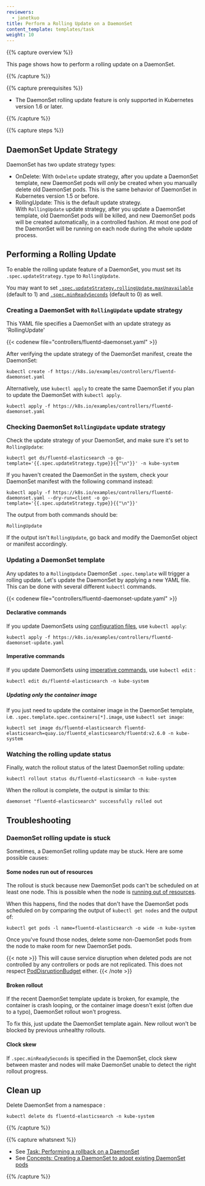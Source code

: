 ```yaml
---
reviewers:
  - janetkuo
title: Perform a Rolling Update on a DaemonSet
content_template: templates/task
weight: 10
---
```


{{% capture overview %}}

This page shows how to perform a rolling update on a DaemonSet.

{{% /capture %}}

{{% capture prerequisites %}}

- The DaemonSet rolling update feature is only supported in Kubernetes version
  1.6 or later.

{{% /capture %}}

{{% capture steps %}}

## DaemonSet Update Strategy

DaemonSet has two update strategy types:

- OnDelete: With `OnDelete` update strategy, after you update a DaemonSet
  template, new DaemonSet pods will _only_ be created when you manually delete
  old DaemonSet pods. This is the same behavior of DaemonSet in Kubernetes
  version 1.5 or before.
- RollingUpdate: This is the default update strategy.  
  With `RollingUpdate` update strategy, after you update a DaemonSet template,
  old DaemonSet pods will be killed, and new DaemonSet pods will be created
  automatically, in a controlled fashion. At most one pod of the DaemonSet will
  be running on each node during the whole update process.

## Performing a Rolling Update

To enable the rolling update feature of a DaemonSet, you must set its
`.spec.updateStrategy.type` to `RollingUpdate`.

You may want to set
[`.spec.updateStrategy.rollingUpdate.maxUnavailable`](/docs/concepts/workloads/controllers/deployment/#max-unavailable)
(default to 1) and
[`.spec.minReadySeconds`](/docs/concepts/workloads/controllers/deployment/#min-ready-seconds)
(default to 0) as well.

### Creating a DaemonSet with `RollingUpdate` update strategy

This YAML file specifies a DaemonSet with an update strategy as 'RollingUpdate'

{{< codenew file="controllers/fluentd-daemonset.yaml" >}}

After verifying the update strategy of the DaemonSet manifest, create the
DaemonSet:

```shell
kubectl create -f https://k8s.io/examples/controllers/fluentd-daemonset.yaml
```

Alternatively, use `kubectl apply` to create the same DaemonSet if you plan to
update the DaemonSet with `kubectl apply`.

```shell
kubectl apply -f https://k8s.io/examples/controllers/fluentd-daemonset.yaml
```

### Checking DaemonSet `RollingUpdate` update strategy

Check the update strategy of your DaemonSet, and make sure it's set to
`RollingUpdate`:

```shell
kubectl get ds/fluentd-elasticsearch -o go-template='{{.spec.updateStrategy.type}}{{"\n"}}' -n kube-system
```

If you haven't created the DaemonSet in the system, check your DaemonSet
manifest with the following command instead:

```shell
kubectl apply -f https://k8s.io/examples/controllers/fluentd-daemonset.yaml --dry-run=client -o go-template='{{.spec.updateStrategy.type}}{{"\n"}}'
```

The output from both commands should be:

```shell
RollingUpdate
```

If the output isn't `RollingUpdate`, go back and modify the DaemonSet object or
manifest accordingly.

### Updating a DaemonSet template

Any updates to a `RollingUpdate` DaemonSet `.spec.template` will trigger a
rolling update. Let's update the DaemonSet by applying a new YAML file. This can
be done with several different `kubectl` commands.

{{< codenew file="controllers/fluentd-daemonset-update.yaml" >}}

#### Declarative commands

If you update DaemonSets using
[configuration files](/docs/tasks/manage-kubernetes-objects/declarative-config/),
use `kubectl apply`:

```shell
kubectl apply -f https://k8s.io/examples/controllers/fluentd-daemonset-update.yaml
```

#### Imperative commands

If you update DaemonSets using
[imperative commands](/docs/tasks/manage-kubernetes-objects/imperative-command/),
use `kubectl edit` :

```shell
kubectl edit ds/fluentd-elasticsearch -n kube-system
```

##### Updating only the container image

If you just need to update the container image in the DaemonSet template, i.e.
`.spec.template.spec.containers[*].image`, use `kubectl set image`:

```shell
kubectl set image ds/fluentd-elasticsearch fluentd-elasticsearch=quay.io/fluentd_elasticsearch/fluentd:v2.6.0 -n kube-system
```

### Watching the rolling update status

Finally, watch the rollout status of the latest DaemonSet rolling update:

```shell
kubectl rollout status ds/fluentd-elasticsearch -n kube-system
```

When the rollout is complete, the output is similar to this:

```shell
daemonset "fluentd-elasticsearch" successfully rolled out
```

## Troubleshooting

### DaemonSet rolling update is stuck

Sometimes, a DaemonSet rolling update may be stuck. Here are some possible
causes:

#### Some nodes run out of resources

The rollout is stuck because new DaemonSet pods can't be scheduled on at least
one node. This is possible when the node is
[running out of resources](/docs/tasks/administer-cluster/out-of-resource/).

When this happens, find the nodes that don't have the DaemonSet pods scheduled
on by comparing the output of `kubectl get nodes` and the output of:

```shell
kubectl get pods -l name=fluentd-elasticsearch -o wide -n kube-system
```

Once you've found those nodes, delete some non-DaemonSet pods from the node to
make room for new DaemonSet pods.

{{< note >}} This will cause service disruption when deleted pods are not
controlled by any controllers or pods are not replicated. This does not respect
[PodDisruptionBudget](/docs/tasks/configure-pod-container/configure-pod-disruption-budget/)
either. {{< /note >}}

#### Broken rollout

If the recent DaemonSet template update is broken, for example, the container is
crash looping, or the container image doesn't exist (often due to a typo),
DaemonSet rollout won't progress.

To fix this, just update the DaemonSet template again. New rollout won't be
blocked by previous unhealthy rollouts.

#### Clock skew

If `.spec.minReadySeconds` is specified in the DaemonSet, clock skew between
master and nodes will make DaemonSet unable to detect the right rollout
progress.

## Clean up

Delete DaemonSet from a namespace :

```shell
kubectl delete ds fluentd-elasticsearch -n kube-system
```

{{% /capture %}}

{{% capture whatsnext %}}

- See
  [Task: Performing a rollback on a DaemonSet](/docs/tasks/manage-daemon/rollback-daemon-set/)
- See
  [Concepts: Creating a DaemonSet to adopt existing DaemonSet pods](/docs/concepts/workloads/controllers/daemonset/)

{{% /capture %}}
